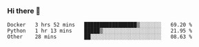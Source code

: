 ### Hi there 👋

<!--START_SECTION:waka-->

```text
Docker   3 hrs 52 mins   █████████████████▒░░░░░░░   69.20 %
Python   1 hr 13 mins    █████▒░░░░░░░░░░░░░░░░░░░   21.95 %
Other    28 mins         ██░░░░░░░░░░░░░░░░░░░░░░░   08.63 %
```

<!--END_SECTION:waka-->

<!--
**Qoiuy/Qoiuy** is a ✨ _special_ ✨ repository because its `README.md` (this file) appears on your GitHub profile.

Here are some ideas to get you started:

- 🔭 I’m currently working on ...
- 🌱 I’m currently learning ...
- 👯 I’m looking to collaborate on ...
- 🤔 I’m looking for help with ...
- 💬 Ask me about ...
- 📫 How to reach me: ...
- 😄 Pronouns: ...
- ⚡ Fun fact: ...
-->
